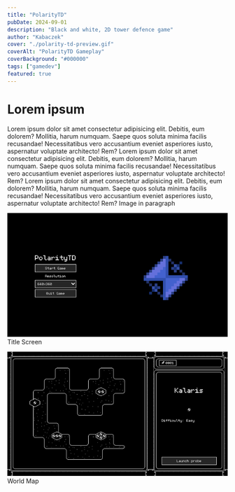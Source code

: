 ```yaml
---
title: "PolarityTD"
pubDate: 2024-09-01
description: "Black and white, 2D tower defence game"
author: "Kabaczek"
cover: "./polarity-td-preview.gif"
coverAlt: "PolarityTD Gameplay"
coverBackground: "#000000"
tags: ["gamedev"]
featured: true
---
```


# Lorem ipsum

Lorem ipsum dolor sit amet consectetur adipisicing elit. Debitis, eum dolorem?
Mollitia, harum numquam. Saepe quos soluta minima facilis recusandae!
Necessitatibus vero accusantium eveniet asperiores iusto, aspernatur voluptate
architecto! Rem? Lorem ipsum dolor sit amet consectetur adipisicing elit. Debitis, eum dolorem?
Mollitia, harum numquam. Saepe quos soluta minima facilis recusandae!
Necessitatibus vero accusantium eveniet asperiores iusto, aspernatur voluptate
architecto! Rem? Lorem ipsum dolor sit amet consectetur adipisicing elit. Debitis, eum dolorem?
Mollitia, harum numquam. Saepe quos soluta minima facilis recusandae!
Necessitatibus vero accusantium eveniet asperiores iusto, aspernatur voluptate
architecto! Rem? Image in paragraph

![PolarityTD title screen](./p-td-title.gif)
Title Screen

![PolarityTD world map](./polarity-td-world.gif)
World Map
